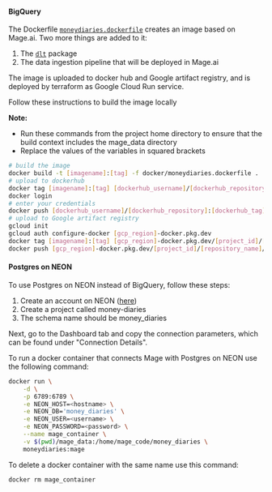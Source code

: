 #### BigQuery
The Dockerfile [`moneydiaries.dockerfile`](moneydiaries.dockerfile) creates an image based on Mage.ai. Two more things are added to it:

1. The [`dlt`](https://dlthub.com/) package
2. The data ingestion pipeline that will be deployed in Mage.ai

The image is uploaded to docker hub and Google artifact registry, and is deployed by terraform as Google Cloud Run service.

Follow these instructions to build the image locally 

**Note:** 
- Run these commands from the project home directory to ensure that the build context includes the mage_data directory
- Replace the values of the variables in squared brackets

```bash
# build the image
docker build -t [imagename]:[tag] -f docker/moneydiaries.dockerfile .
# upload to dockerhub
docker tag [imagename]:[tag] [dockerhub_username]/[dockerhub_repository]:[dockerhub_tag]
docker login
# enter your credentials
docker push [dockerhub_username]/[dockerhub_repository]:[dockerhub_tag]
# upload to Google artifact registry
gcloud init
gcloud auth configure-docker [gcp_region]-docker.pkg.dev
docker tag [imagename]:[tag] [gcp_region]-docker.pkg.dev/[project_id]/[repository_name]/[property_name]:[property_tag]
docker push [gcp_region]-docker.pkg.dev/[project_id]/[repository_name]/[property_name]:[property_tag]
```


#### Postgres on NEON
To use Postgres on NEON instead of BigQuery, follow these steps:

1. Create an account on NEON ([here](https://console.neon.tech/realms/prod-realm/protocol/openid-connect/registrations?client_id=neon-console&redirect_uri=https%3A%2F%2Fconsole.neon.tech%2Fauth%2Fkeycloak%2Fcallback&response_type=code&scope=openid+profile+email&state=NR-FzJYd9UBjtZhRVjq-uA%3D%3D%2C%2C%2C))
2. Create a project called money-diaries
3. The schema name should be money_diaries

Next, go to the Dashboard tab and copy the connection parameters, which can be found under "Connection Details".

To run a docker container that connects Mage with Postgres on NEON use the following command:

```bash
docker run \
    -d \
    -p 6789:6789 \
    -e NEON_HOST=<hostname> \
    -e NEON_DB='money_diaries' \
    -e NEON_USER=<username> \
    -e NEON_PASSWORD=<password> \
    --name mage_container \
    -v $(pwd)/mage_data:/home/mage_code/money_diaries \
    moneydiaries:mage
```

To delete a docker container with the same name use this command:

```bash
docker rm mage_container
```